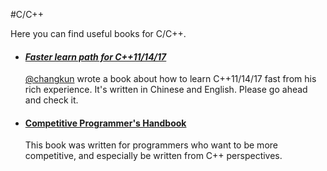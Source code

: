 #C/C++

Here you can find useful books for C/C++.

- #### ***[Faster learn path for C++11/14/17](https://github.com/changkun/modern-cpp-tutorial)***

  [@changkun](https://github.com/changkun) wrote a book about how to learn C++11/14/17 fast from his rich experience. It's written in Chinese and English. Please go ahead and check it.

- #### [Competitive Programmer's Handbook](https://cses.fi/book.pdf)

  This book was written for programmers who want to be more competitive, and especially be written from  C++ perspectives.

